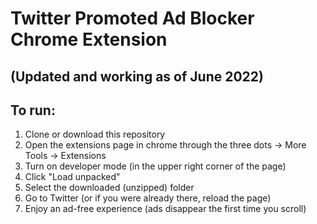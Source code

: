# Twitter Promoted Ad Blocker Chrome Extension
## (Updated and working as of June 2022)

## To run:

1. Clone or download this repository
1. Open the extensions page in chrome through the three dots -> More Tools -> Extensions
1. Turn on developer mode (in the upper right corner of the page)
1. Click "Load unpacked"
1. Select the downloaded (unzipped) folder
1. Go to Twitter (or if you were already there, reload the page)
1. Enjoy an ad-free experience (ads disappear the first time you scroll)
